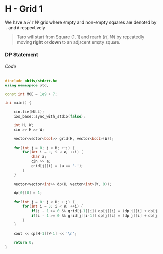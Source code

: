 # H - Grid 1

We have a *H x W* grid where empty and non-empty squares are denoted by `.` and `#` respectively

> Taro will start from Square (1, 1) and reach (*H*, *W*) by repeatedly moving **right** or **down** to an adjacent empty square.

### DP Statement

###### Code
```cpp
#include <bits/stdc++.h>
using namespace std;

const int MOD = 1e9 + 7;

int main() {
	
	cin.tie(NULL);
	ios_base::sync_with_stdio(false);

	int H, W;
	cin >> H >> W;
	
	vector<vector<bool>> grid(H, vector<bool>(W));
	
	for(int j = 0; j < H; ++j) {
		for(int i = 0; i < W; ++i) {
			char a;
			cin >> a;
			grid[j][i] = (a == '.');
		}
	}
	
	vector<vector<int>> dp(H, vector<int>(W, 0));
	
	dp[0][0] = 1;
	
	for(int j = 0; j < H; ++j) {
		for(int i = 0; i < W; ++i) {
			if(j - 1 >= 0 && grid[j-1][i]) dp[j][i] = (dp[j][i] + dp[j-1][i]) % MOD;
			if(i - 1 >= 0 && grid[j][i-1]) dp[j][i] = (dp[j][i] + dp[j][i-1]) % MOD;
		}
	}
	
	cout << dp[H-1][W-1] << '\n';
	
	return 0;
}
```
